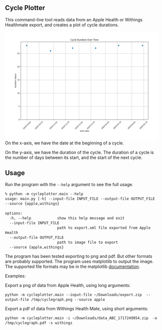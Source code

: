 ## Cycle Plotter

This command-line tool reads data from an Apple Health or Withings Healthmate export, and creates a plot of cycle durations.

<img src="docs/example.png">
On the x-axis, we have the date at the beginning of a cycle.

On the y-axis, we have the duration of the cycle. The duration of a cycle is the number of days between its start, and the start of the next cycle.


## Usage

Run the program with the `--help` argument to see the full usage.

```
% python -m cycleplotter.main --help
usage: main.py [-h] --input-file INPUT_FILE --output-file OUTPUT_FILE --source {apple,withings}

options:
  -h, --help            show this help message and exit
  --input-file INPUT_FILE
                        path to export.xml file exported from Apple Health
  --output-file OUTPUT_FILE
                        path to image file to export
  --source {apple,withings}
```

The program has been tested exporting to png and pdf. But other formats are probably supported. The program uses matplotlib to output the image. The supported file formats may be in the matplotlib [documentation](https://matplotlib.org/stable/api/backend_bases_api.html#matplotlib.backend_bases.FigureCanvasBase.filetypes).

Examples:


Export a png of data from Apple Health, using long arguments:
```shell
python -m cycleplotter.main --input-file ~/Downloads/export.zip  --output-file /tmp/cyclegraph.png --source apple
```

Export a pdf of data from Withings Health Mate, using short arguments:
```shell
python -m cycleplotter.main -i ~/Downloads/data_ABC_1717249954.zip  -o /tmp/cyclegraph.pdf -s withings
```
